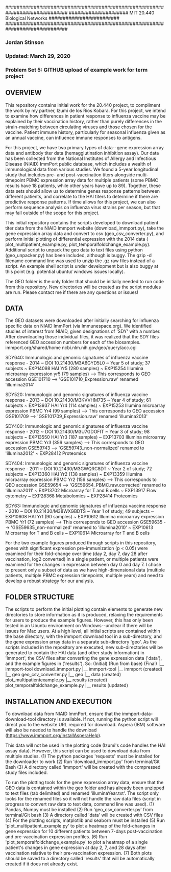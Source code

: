 ##############################################################################
##################### MIT 20.440 Biological Networks #########################
##############################################################################

### Jordan Stinson
### Updated: March 29, 2020
### Problem Set 5: GITHUB upload of example work for term project

## OVERVIEW
This repository contains initial work for the 20.440 project, to compliment
the work by my partner, Izumi de los Rios Kobara. For this project, we intend
to examine how differences in patient response to influenza vaccine may be
explained by their vaccination history, rather than purely differences in the
strain-matching between circulating viruses and those chosen for the vaccine.
Patient immune history, particularly for seasonal influenza given as an annual
vaccine, can influence immune responses to antigens.

For this project, we have two primary types of data--gene expression array
data and antibody titer data (hemagglutination inhibition assay). Our data
has been collected from the National Institutes of Allergy and Infectious
Disease (NIAID) ImmPort public database, which includes a wealth of
immunological data from various studies. We found a 5-year longitudinal study
that includes pre- and post-vaccination titers alongside multi-timepoint PBMC
expression array data for multiple patients (some PBMC results have 18
patients, while other years have up to 89). Together, these data sets should
allow us to determine genes response patterns between different patients,
and correlate to the HAI titers to determine if there are predictive response
patterns. If time allows for this project, we can also perform sequence
analysis on influenza virus strains per season, but that may fall outside of
the scope for this project.

This initial repository contains the scripts developed to download patient
titer data from the NIAID Immport website (download_immport.py), take the
gene expression array data and convert to csv (geo_csv_converter.py), and
perform initial plotting of differential expression with the 2014 data (
plot_multipatient_example.py, plot_temporalfoldchange_example.py). Additional
script to unpack the geo data to text files using python (geo_unpacker.py)
has been included, although is buggy. The gzip -d filename command line was
used to unzip the .gz raw files instead of a script. An example shell script
is under development but is also buggy at this point (e.g. potential ubuntu/
windows issues locally).

The GEO folder is the only folder that should be initially needed to run code
from this repository. New directories will be created as the script modules
are run. Please contact me if there are any questions or issues!

## DATA
The GEO datasets were downloaded after initially searching for influenza
specific data on NIAID ImmPort (via Immunespace.org). We identified studies
of interest from NIAID, given designations of 'SDY' with a number. After
downloading those individual files, it was realized that the SDY files
referenced GEO accession numbers for each of the biosamples.
immport.org/shared/home
ncbi.nlm.nih.gov/geo/query/acc.cgi

SDY640: Immunologic and genomic signatures of influenza vaccine
response - 2014
~ DOI 10.21430/M3A6GYD5L0
~ Year 5 of study; 37 subjects
~ EXP14098 HAI Yr5 (280 samples)
~ EXP15254 Illumina microarray expression yr5 (79 samples)
--> This corresponds to GEO accession GSE101710
--> 'GSE101710_Expression.raw' renamed 'illumina2014'

SDY520: Immunologic and genomic signatures of influenza vaccine
response - 2013
~ DOI 10.21430/M3KVVHM735
~ Year 4 of study; 61 subjects
~ EXP13937 HAI Yr4 (114 samples)
~ EXP15253 Illumina microarray expression PBMC Yr4 (99 samples)
--> This corresponds to GEO accession GSE101709
--> 'GSE101709_Expression.raw' renamed 'illumina2013'

SDY400: Immunologic and genomic signatures of influenza vaccine
response - 2012
~ DOI 10.21430/M3U7GDOFIT
~ Year 3 of study; 98 subjects
~ EXP13550 HAI Yr3 (187 samples)
~ EXP13703 Illumina microarray expression PBMC Yr3 (356 samples)
--> This corresponds to GEO accession GSE59743
--> 'GSE59743_non-normalized' renamed to 'illumina2012'
~ EXP28412 Proteomics

SDY404: Immunologic and genomic signatures of influenza vaccine
response - 2011
~ DOI 10.21430/M3GWQRC8DT
~ Year 2 of study; 72 subjects
~ EXP13360 HAI Yr2 (138 samples)
~ EXP13359 Illumina microarray expression PBMC Yr2 (156 samples)
--> This corresponds to GEO accession GSE59654
--> 'GSE59654_PBMC.raw.corrected' renamed to 'illumina2011'
~ EXP13702 Microarray for T and B cells
~ EXP13917 Flow cytometry
~ EXP28368 Metabolomics
~ EXP28414 Proteomics

SDY63: Immunologic and genomic signatures of influenza vaccine
response - 2010
~ DOI 10.21430/M38WXGBDTS
~ Year 1 of study; 49 subjects
~ EXP10608 HAI Yr1 (90 samples)
~ EXP10612 Illumina microarray expression PBMC Yr1 (72 samples)
--> This corresponds to GEO accession GSE59635
--> 'GSE59635_non-normalized' renamed to 'illumina2010'
~ EXP10613 Microarray for T and B cells
~ EXP10614 Microarray for T and B cells

For the two example figures produced through scripts in this repository,
genes with significant expression pre-immunization (p < 0.05) were examined
for their fold-change over time (day 2, day 7, day 28 after vaccination,
log2 converted) in a single patient, or multiple patients were examined
for the changes in expression between day 0 and day 7. I chose to present
only a subset of data as we have high-dimensional data (multiple patients,
multiple PBMC expression timepoints, multiple years) and need to develop a
robust strategy for our analysis.

## FOLDER STRUCTURE
The scripts to perform the initial plotting contain elements to generate new
directories to store information as it is produced, relaxing the requirements
for users to produce the example figures. However, this has only been tested
in an Ubuntu environment on Windows--unclear if there will be issues for Mac
users. At a high level, all initial scripts are contained within the base
directory, with the immport download tool in a sub-directory, and the gene
expression array data in a separate sub-directory 'geo'. As the scripts
included in the repository are executed, new sub-directories will be generated
to contain the HAI data (and other study information) in 'immport', the CSV
files after converting the gene expression data ('data'), and the example
figures in ('results'). So:
(Initial)         (Run from base)         (Final)
|__ immport-tool  download_immport.py     |__ immport-tool
                                          |__ immport (created)
|__ geo           geo_csv_converter.py    |__ geo
                                          |__ data (created)
                  plot_multipatientexample.py
                                          |__ results (created)
                  plot_temporalfoldchange_example.py
                                          |__ results (updated)

## INSTALLATION AND EXECUTION
To download data from NIAID ImmPort, ensure that the immport-data-download-tool
directory is available. If not, running the python script will direct you to
the website URL required for download. Aspera (IBM) software will also be
needed to handle the download (https://www.immport.org/installAsperaHelp).

This data will not be used in the plotting code (Izumi's code handles the HAI
assay data). However, this script can be used to download data from multiple
studies.
(1) The python packages 'requests' must be installed for the downloader to work
(2) Run 'download_immport.py' from terminal/Git Bash
(3) A directory called 'immport' will be created with the compressed study
files included.

To run the plotting tools for the gene expression array data, ensure that the
GEO data is contained within the geo folder and has already been unzipped to
text files (tab delimited) and renamed 'illuminaYear.txt'. The script only
looks for the renamed files so it will not handle the raw data files (script
in progress to convert raw data to text data, command line was used).
(1) Pandas, Numpy must be installed
(2) Run 'geo_csv_converter.py' from terminal/Git bash
(3) A directory called 'data' will be created with CSV files
(4) For the plotting scripts, matplotlib and seaborn must be installed
(5) Run 'plot_multipatient_example.py' to plot a heatmap of the fold-changes in
gene expression for 10 different patients between 7-days post-vaccination and
pre-vaccination expression profiles.
(6) Run 'plot_temporalfoldchange_example.py' to plot a heatmap of a single
patient's changes in gene expression at day 2, 7, and 28 days after vaccination
relative to their pre-vaccination expression.
(7) Both plots should be saved to a directory called 'results' that will be
automatically created if it does not already exist.
